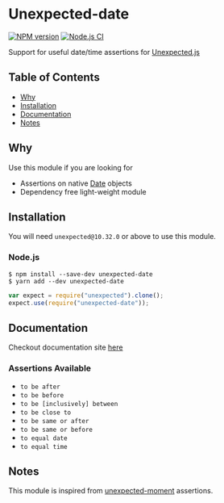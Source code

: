 # Unexpected-date

[![NPM version](https://badge.fury.io/js/unexpected-date.svg)](https://www.npmjs.com/package/unexpected-date)
[![Node.js CI](https://github.com/sushantdhiman/unexpected-date/actions/workflows/ci.yml/badge.svg)](https://github.com/sushantdhiman/unexpected-date/actions/workflows/ci.yml)

Support for useful date/time assertions for
[Unexpected.js](https://github.com/unexpectedjs/unexpected)

## Table of Contents

- [Why](#why)
- [Installation](#installation)
- [Documentation](#documentation)
- [Notes](#notes)

## Why

Use this module if you are looking for

- Assertions on native [Date](https://developer.mozilla.org/en/docs/Web/JavaScript/Reference/Global_Objects/Date) objects
- Dependency free light-weight module

## Installation

You will need `unexpected@10.32.0` or above to use this module.

### Node.js

```
$ npm install --save-dev unexpected-date
$ yarn add --dev unexpected-date
```

```javascript
var expect = require("unexpected").clone();
expect.use(require("unexpected-date"));
```

## Documentation

Checkout documentation site [here](http://sushantdhiman.com/projects/unexpected-date/)

### Assertions Available

- `to be after`
- `to be before`
- `to be [inclusively] between`
- `to be close to`
- `to be same or after`
- `to be same or before`
- `to equal date`
- `to equal time`

## Notes

This module is inspired from [unexpected-moment](https://github.com/unexpectedjs/unexpected-moment) assertions.
